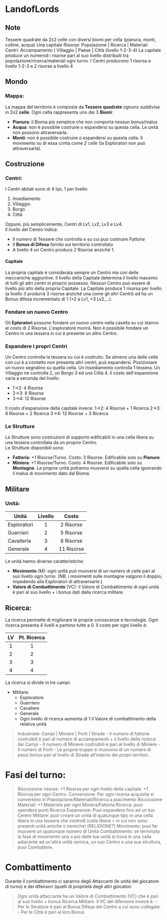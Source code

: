 # LandofLords
## Note
Tessere quadrate da 2x2 celle con diversi biomi per cella (pianura, monti, colline, acqua)
Una capitale
Risorse: Popolazione | Ricerca | Materiali
Centri: Accampamento | Villaggio | Paese | Città (livello 1-2-3-4)
La capitale produce un numerod i risorse pari al suo livello distribuiti tra popolazione/ricerca/materiali ogni turno.
I Centri producono 1 risorsa a livello 1-2-3 e 2 risorse a livello 4

## Mondo
### Mappa:
La mappa del territorio è composta da **Tessere quadrate** ognuno suddivisa in 2x2 **celle**. Ogni cella rappresenta uno dei 3 **Biomi**:
- **Pianura**: il Bioma più semplice che non comporta nessun bonus/malus
- **Acqua**: non è possibile costruire o espandersi su questa cella. Le unità non possono attraversarla.
- **Monti**: non è possibile costruire o espandersi su questa cella. Il movimento su di essa conta come *2 celle* (la Esploratori non può attraversarla).

## Costruzione
### Centri:
I Centri abitati sono di 4 tipi, 1 per livello:
1. Insediamento
2. Villaggio
3. Borgo
4. Città

Oppure, più semplicemente, Centri di Lv1, Lv2, Lv3 e Lv4.  
Il *livello* del Centro indica:
- Il numero di Tessere che controlla e su cui può costruire *Fattorie*
- Il **Bonus di Difesa** fornito sul territorio controllato
- A livello 4 un Centro produce *2* Risorse anziché 1.

#### Capitale
La propria capitale è considerata sempre un Centro ma con delle meccaniche aggiuntive.
Il livello della Capitale determina il livello massimo di tutti gli altri centri in proprio possesso. Nessun Centro può essere di livello più alto della propria Capitale.
La Capitale produce 1 risorsa per livello (a livello 3 produrrà 3 risorse anziché una come gli altri Centri) ed ha un Bonus difesa incrementato di 1 (+2 a Lv1, +3 Lv2,...).

### Fondare un nuovo Centro
Gli **Eploratori** possono fondare un nuovo centro nella casella su cui stanno al costo di 2 Risorse. L'esploratore morirà.
Non è possibile fondare un Centro in una tessera in cui è presente un altro Centro.


### Espandere i propri Centri
Un Centro controlla la tessera su cui è costruito. Se almeno una delle celle con cui è a contatto non presenta altri centri, può espandersi. Posizionare un nuovo segnalino su quella cella. Un Insediamento controlla 1 tessera. Un Villaggio ne controlla 2, un Borgo 3 ed una Città 4.
Il costo dell'espansione varia a seconda del livello:
- 1->2: 4 Risorse 
- 2->3: 8 Risorse 
- 3->4: 12 Risorse

Il costo d'espansione della capitale invece:
1->2: 4 Risorse + 1 Ricerca
2->3: 8 Risorse + 2 Ricerca
3->4: 12 Risorse + 3 Ricerca

### Le Strutture
Le Strutture sono costruzioni di supporto edificabili in una cella libera su una tessera controllata da un proprio Centro.  
Le Strutture disponibili sono:
- **Fattoria**: +1 Risorse/Turno. Costo: 3 Risorse. Edificabile solo su **Pianure**.
- **Miniera**: +1 Risorse/Turno. Costo: 4 Risorse. Edificabile solo su **Montagne**. Le proprie unità potranno muoversi su quella cella ignorando il malus di movimento dato dal Bioma.


## Militare

### Unità:

| Unità        | Livello           | Costo  |
| ------------- |:-------------:| :-----:|
| Esploratori      | 1 | 2 Risorse | 
| Guerrieri      | 2 |   5 Risorse |
| Cavalleria | 3 |    8 Risorse |
| Generale | 4 |    11 Risorse |

Le unità hanno diverse caratteristiche:
- **Movimento** (M): ogni unità può muoversi di un numero di celle pari al suo livello ogni turno. (NB. i movimenti sulle montagne valgono il doppio, impedendo alla Esploratori di attraversarle.)
- **Valore di Combattimento** (VC): il Valore di Combattimento di ogni unità è pari al suo livello + i bonus dati dalla ricerca militare.



## Ricerca:
La ricerca permette di migliorare le proprie conoscenze e tecnologie. Ogni ricerca presenta 4 livelli e partono tutte a 0. Il costo per ogni livello è:

| LV | Pt. Ricerca |
| :--: | :--: |
| 1  | 1 |
| 2  | 2 |
| 3  | 3 |
| 4  | 4 |

La ricerca si divide in tre campi:
- Militare: 
  - Esploratore
  - Guerriero 
  - Cavaliere 
  - Generale
  - Ogni livello di ricerca aumenta di 1 il Valore di combattimento della relativa unità

> Industriale: Campi | Miniere | Porti | Strade
	- Il numero di fattorie costruibili è pari al numero di accampamenti + il livello della ricerca dei Campi
	- Il numero di Miniere costruibili è pari al livello di Miniere
	- Il numero di Porti 
	- Le proprie truppe si muovono di un numero di passi bonus pari al livello di Strade all'interno dei propri territori.

# Fasi del turno:
> Riscossione risorse: +1 Risorsa per ogni livello della capitale. +1 Risorsa per ogni Centro.
> Conversione: Per ogni risorsa acquisita si convertono in Popolazione/Materiali/Ricerca a piacimento
> Riscossione Materiali: +1 Materiale per ogni Miniera/Fattoria
> Ricerca: puoi spendere punti Ricerca
> Espansione: Puoi espandere fino ad un tuo Centro
> Militare: puoi creare un unità di qualunque tipo in una cella libera in una tessera che controlli (cella libera = in cui non sono presenti unità amiche o nemiche)
> [RELIGIONE?]
> Movimento: puoi far muovere un qualunque numero di Unità
> Combattimento: se terminata la fase di movimento una o più delle tue unità si trova in una cella adiacente ad un'altra unità nemica, un suo Centro o una sua struttura, puoi Combattere.

# Combattimento
Durante il combattimento ci saranno degli Attaccanti (le unità del giocatore di turno) e dei difensori (quelli di proprietà degli altri giocatori
> Ogni unità attaccante ha un Valore di Combattimento (VC) che è pari al suo livello + bonus Ricerca Militare. Il VC del difensore invece è:
	- Per le Strutture è pari al Bonus Difesa del Centro a cui sono collegate.
	- Per le Città è pari al loro Bonus